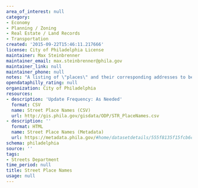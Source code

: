 ```yaml
---
area_of_interest: null
category:
- Economy
- Planning / Zoning
- Real Estate / Land Records
- Transportation
created: '2015-09-22T15:46:11.217666'
license: City of Philadelphia License
maintainer: Max Steinbrenner
maintainer_email: max.steinbrenner@phila.gov
maintainer_link: null
maintainer_phone: null
notes: "A listing of \"places\" and their corresponding addresses to be used for geocoding."
opendataphilly_rating: null
organization: City of Philadelphia
resources:
- description: 'Update Frequency: As Needed'
  format: CSV
  name: Street Place Names (CSV)
  url: http://gis.phila.gov/gisdata/ODP/STR_PlaceNames.csv
- description: ''
  format: HTML
  name: Street Place Names (Metadata)
  url: https://metadata.phila.gov/#home/datasetdetails/555f8135f15fcb6c6ed4413d/representationdetails/5600448e98921a80119fa28b/
schema: philadelphia
source: ''
tags:
- Streets Department
time_period: null
title: Street Place Names
usage: null
---
```

